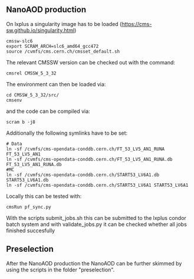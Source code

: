 ## NanoAOD production
On lxplus a singularity image has to be loaded (https://cms-sw.github.io/singularity.html)
```
cmssw-slc6
export SCRAM_ARCH=slc6_amd64_gcc472
source /cvmfs/cms.cern.ch/cmsset_default.sh
```
The relevant CMSSW version can be checked out with the command:
```
cmsrel CMSSW_5_3_32
```
The environment can then be loaded via:
```
cd CMSSW_5_3_32/src/
cmsenv
```
and the code can be compiled via:
```
scram b -j8
```
Additionally the following symlinks have to be set:
```
# Data
ln -sf /cvmfs/cms-opendata-conddb.cern.ch/FT_53_LV5_AN1_RUNA FT_53_LV5_AN1
ln -sf /cvmfs/cms-opendata-conddb.cern.ch/FT_53_LV5_AN1_RUNA.db FT_53_LV5_AN1_RUNA.db
#MC
ln -sf /cvmfs/cms-opendata-conddb.cern.ch/START53_LV6A1.db START53_LV6A1.db
ln -sf /cvmfs/cms-opendata-conddb.cern.ch/START53_LV6A1 START53_LV6A1
```
Locally this can be tested with:
```
cmsRun pf_sync.py
```
With the scripts submit_jobs.sh this can be submitted to the lxplus condor batch system and with validate_jobs.py it can be checked whether all jobs finished succesfully

## Preselection
After the NanoAOD production the NanoAOD can be further skimmed by using the scripts in the folder "preselection".


